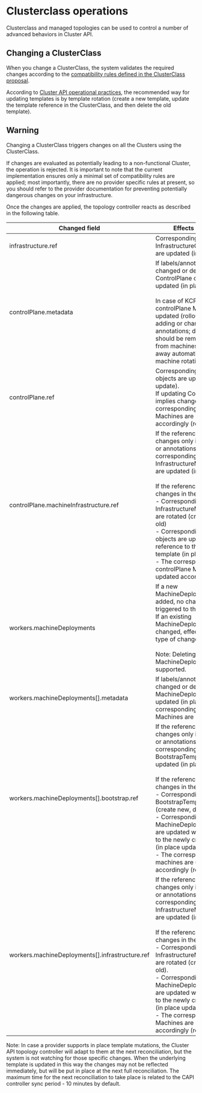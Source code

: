 # Clusterclass operations
Clusterclass and managed topologies can be used to control a number of advanced behaviors in Cluster API. 

##  Changing a ClusterClass
When you change a ClusterClass, the system validates the required changes according to the [compatibility rules defined in the ClusterClass proposal](https://github.com/kubernetes-sigs/cluster-api/blob/main/docs/proposals/202105256-cluster-class-and-managed-topologies.md#clusterclass-compatibility).

According to [Cluster API operational practices](https://cluster-api.sigs.k8s.io/tasks/updating-machine-templates.html), the recommended way for updating templates is by template rotation (create a new template, update the template reference in the ClusterClass, and then delete the old template).

<aside class="note warning">

<h1>Warning</h1>

Changing a ClusterClass triggers changes on all the Clusters using the ClusterClass.

</aside>

If changes are evaluated as potentially leading to a non-functional Cluster, the operation is rejected. It is important to note that the current implementation ensures only a minimal set of compatibility rules are applied; most importantly, there are no provider specific rules at present, so you should refer to the provider documentation for preventing potentially dangerous changes on your infrastructure.


Once the changes are applied, the topology controller reacts as described in the following table.

| Changed field                                   | Effects on Clusters                                                                                                                                                                                                                                                                                                                                                                                                                                                                               |
|-------------------------------------------------|---------------------------------------------------------------------------------------------------------------------------------------------------------------------------------------------------------------------------------------------------------------------------------------------------------------------------------------------------------------------------------------------------------------------------------------------------------------------------------------------------|
| infrastructure.ref                              | Corresponding InfrastructureCluster objects are updated (in place update).                                                                                                                                                                                                                                                                                                                                                                                                                     |
| controlPlane.metadata                           | If labels/annotations are added, changed or deleted the ControlPlane objects are updated (in place update).<br /><br /> In case of KCP, corresponding controlPlane Machines are updated (rollout) only when adding or changing labels or annotations; deleted label should be removed manually from machines or they will go away automatically at the next machine rotation.      |
| controlPlane.ref                                | Corresponding ControlPlane objects are updated (in place update). <br /> If updating ControlPlane objects implies changes in the spec, the corresponding ControlPlane Machines are updated accordingly (rollout).                                                                                                                                                                                                                                                                                          |
| controlPlane.machineInfrastructure.ref          | If the referenced template has changes only in metadata labels or annotations, the corresponding InfrastructureMachineTemplates are updated (in place update). <br /> <br />If the referenced template has changes in the spec:<br />  - Corresponding InfrastructureMachineTemplate are rotated (create new, delete old)<br />  - Corresponding ControlPlane objects are updated with the reference to the newly created template (in place update)<br />  - The corresponding controlPlane Machines are updated accordingly (rollout). |
| workers.machineDeployments                      | If a new MachineDeploymentClass is added, no changes are triggered to the Clusters. <br />If an existing MachineDeploymentClass is changed, effect depends on the type of change (see below).  <br /><br />Note: Deleting an existing MachineDeploymentClass is not supported.                                                                                                                                                                                                                                       |
| workers.machineDeployments[].metadata           | If labels/annotations are added, changed or deleted the MachineDeployment objects are updated (in place update) and corresponding worker Machines are updated (rollout).       |
| workers.machineDeployments[].bootstrap.ref      | If the referenced template has changes only in metadata labels or annotations, the corresponding BootstrapTemplates are updated (in place update).<br /> <br />If the referenced template has changes in the spec:<br />  -  Corresponding BootstrapTemplate are rotated (create new, delete old). <br />  - Corresponding MachineDeployments objects are updated with the reference to the newly created template (in place update). <br />  - The corresponding worker machines are updated accordingly (rollout)                        |
| workers.machineDeployments[].infrastructure.ref | If the referenced template has changes only in metadata labels or annotations, the corresponding InfrastructureMachineTemplates are updated (in place update). <br /> <br />If the referenced template has changes in the spec:<br />  -  Corresponding InfrastructureMachineTemplate are rotated (create new, delete old).<br />  -  Corresponding MachineDeployments objects are updated with the reference to the newly created template (in place update). <br />  - The corresponding worker Machines are updated accordingly (rollout) |


Note: In case a provider supports in place template mutations, the Cluster API topology controller will adapt to them at the next reconciliation, but the system is not watching for those specific changes. When the underlying template is updated in this way the changes may not be reflected immediately, but will be put in place at the next full reconciliation. The maximum time for the next reconciliation to take place is related to the CAPI controller sync period - 10 minutes by default. 


